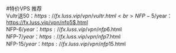 #特价VPS 推荐<br>
Vultr送50$：https://fx.luss.vip/vpn/vultr.html<br>
NFP-5$/year：https://fx.luss.vip/vpn/nfp5$.html<br>
NFP-6$/year：https://fx.luss.vip/vpn/nfp6$.html<br>
NFP-7$/year：https://fx.luss.vip/vpn/nfp7$.html<br>
NFP-15$/year：https://fx.luss.vip/vpn/nfp15$.html<br>
